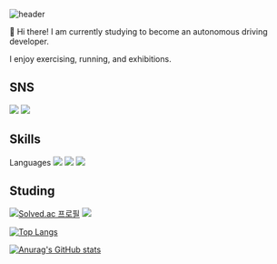 ![header](https://capsule-render.vercel.app/api?type=waving&color=auto&height=200&section=header&text=KimSungAh&fontSize=50)

👋 Hi there! I am currently studying to become an autonomous driving developer.

I enjoy exercising, running, and exhibitions.

<!--
**kim-sungah/kim-sungah** is a ✨ _special_ ✨ repository because its `README.md` (this file) appears on your GitHub profile.

Here are some ideas to get you started:

- 🔭 I’m currently working on ...
- 🌱 I’m currently learning ...
- 👯 I’m looking to collaborate on ...
- 🤔 I’m looking for help with ...
- 💬 Ask me about ...
- 📫 How to reach me: ...
- 😄 Pronouns: ...
- ⚡ Fun fact: ...
-->

## SNS
<img src="https://img.shields.io/badge/ksa001@ha.ac.kr-EA4335?style=flat-square&logo=Gmail&logoColor=white"/></a>
<img src="https://img.shields.io/badge/ksa_exhibition-FF0069?style=flat-square&logo=Instagram&logoColor=white"/></a>

## Skills
Languages
<img src="https://img.shields.io/badge/C-A8B9CC?style=flat-square&logo=C&logoColor=white"/></a>
<img src="https://img.shields.io/badge/Python-3776AB?style=flat-square&logo=Python&logoColor=white"/></a>
<img src="https://img.shields.io/badge/scikit-learn-F7931E?style=flat-square&logo=scikit-learn&logoColor=white"/></a>

## Studing
[![Solved.ac
프로필](http://mazassumnida.wtf/api/v2/generate_badge?boj=ksa001)](https://solved.ac/ksa001)
<img src="http://mazandi.herokuapp.com/api?handle={ksa001}&theme=warm"/>

[![Top Langs](https://github-readme-stats.vercel.app/api/top-langs/?username=kim-sungah)](https://github.com/kim-sungah/github-readme-stats)

[![Anurag's GitHub stats](https://github-readme-stats.vercel.app/api?username=kim-sungah)](https://github.com/kim-sungah/github-readme-stats)
